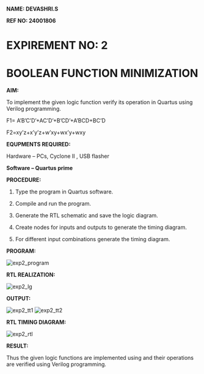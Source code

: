 **NAME: DEVASHRI.S**

**REF NO: 24001806**

# EXPIREMENT NO: 2
# BOOLEAN FUNCTION MINIMIZATION

**AIM:**

To implement the given logic function verify its operation in Quartus using Verilog programming.

F1= A’B’C’D’+AC’D’+B’CD’+A’BCD+BC’D 

F2=xy’z+x’y’z+w’xy+wx’y+wxy

**EQUPMENTS REQUIRED:**

Hardware – PCs, Cyclone II , USB flasher

**Software – Quartus prime**

**PROCEDURE:**

1.	Type the program in Quartus software.

2.	Compile and run the program.

3.	Generate the RTL schematic and save the logic diagram.

4.	Create nodes for inputs and outputs to generate the timing diagram.

5.	For different input combinations generate the timing diagram.


**PROGRAM:**

![exp2_program](https://github.com/user-attachments/assets/1c0c9379-5609-45b2-8c0a-9f9240160333)


**RTL REALIZATION:**

![exp2_lg](https://github.com/user-attachments/assets/7b349ea5-3631-441f-9692-cb291dd29311)


**OUTPUT:**

![exp2_tt1](https://github.com/user-attachments/assets/24a83d46-35ec-470d-8902-b31f0a3ef1ae)
![exp2_tt2](https://github.com/user-attachments/assets/0022ae12-dadb-485d-b886-434dad1d0522)



**RTL TIMING DIAGRAM:**

![exp2_rtl](https://github.com/user-attachments/assets/a870f516-61a6-462a-9294-7a42cf7e14e6)


**RESULT:**

Thus the given logic functions are implemented using and their operations are verified using Verilog programming.

